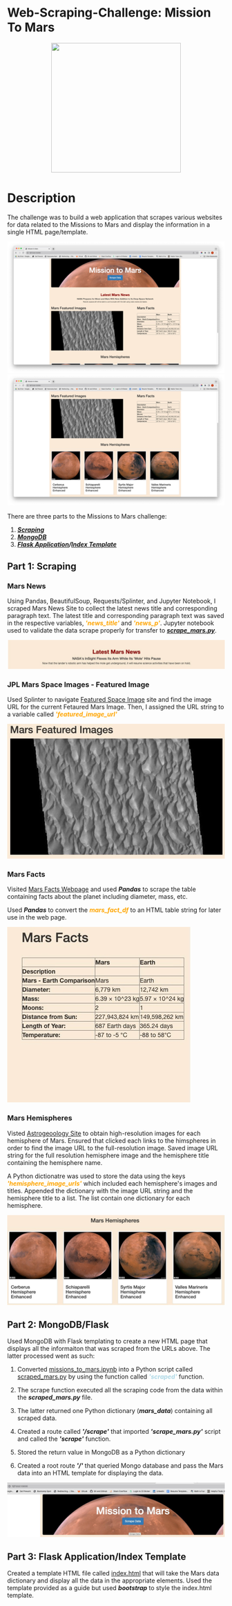 # **Web-Scraping-Challenge: Mission To Mars**

<center> <img src="https://marshemispheres.com/images/full.jpg" width="300" height="300"> </center>

# <strong>Description</strong>

The challenge was to build a web application that scrapes various websites for data related to the Missions to Mars and display the information in a single HTML page/template.

![Mars App](/Missions_to_Mars/Images/mars_app_1.jpeg)
![Mars App](/Missions_to_Mars/Images/mars_app_2.jpeg)

There are three parts to the Missions to Mars challenge:

1. ***[Scraping](/Missions_to_Mars/mission_to_mars.ipynb)***
2. ***[MongoDB](/Missions_to_Mars/scrape_mars.py)***
3. ***[Flask Application](/Missions_to_Mars/app.py)/[Index Template](/Missions_to_Mars/templates/index.html)***

## Part 1: <strong>Scraping</strong>

### **Mars News**

Using Pandas, BeautifulSoup, Requests/Splinter, and Jupyter Notebook, I scraped Mars News Site to collect the latest news title and corresponding paragraph text. The latest title and corresponding paragraph text was saved in the respective variables, <font color="orange">***'news_title'***</font> and <font color="orange">***'news_p'***</font>. Jupyter notebook used to validate the data scrape properly for transfer to ***[scrape_mars.py](/Missions_to_Mars/scrape_mars.py)***.

![Mars News](/Missions_to_Mars/Images/mars_news_title_p.jpeg)

### **JPL Mars Space Images - Featured Image**

Used Splinter to navigate [Featured Space Image](https://spaceimages-mars.com) site and find the image URL for the current Fetaured Mars Image. Then, I assigned the URL string to a variable called <font color="orange">***'featured_image_url'***</font>

![JPL Mars Space Images](/Missions_to_Mars/Images/jpl_img.jpeg)

### **Mars Facts**

Visited [Mars Facts Webpage](https://galaxyfacts-mars.com) and used ***Pandas*** to scrape the table containing facts about the planet including diameter, mass, etc.

Used ***Pandas*** to convert the <font color="orange">***mars_fact_df***</font> to an HTML table string for later use in the web page.

![Mars Facts](/Missions_to_Mars/Images/mars_facts.jpeg)

### **Mars Hemispheres**

Visted [Astrogeoology Site](https://marshemispheres.com/) to obtain high-resolution images for each hemisphere of Mars. Ensured that clicked each links to the himspheres in order to find the image URL to the full-resolution image. Saved image URL string for the full resolution hemisphere image and the hemisphere title containing the hemisphere name. 

A Python dictionatre was used to store the data using the keys <font color="orange">***'hemisphere_image_urls'***</font> which included each hemisphere's images and titles. Appended the dictionary with the image URL string and the hemisphere title to a list. The list contain one dictionary for each hemisphere.

![Mars Hemispheres](/Missions_to_Mars/Images/hemi_img_title.jpeg)

## Part 2: <strong>MongoDB/Flask</strong>

Used MongoDB with Flask templating to create a new HTML page that displays all the informaiton that was scraped from the URLs above. The latter processed went as such:

1. Converted [missions_to_mars.ipynb](/Missions_to_Mars/mission_to_mars.ipynb) into a Python script called [scraped_mars.py](/Missions_to_Mars/scrape_mars.py) by using the function called <font color="lightblue">***'scraped'***</font> function. 

2. The scrape function executed all the scraping code from the data within the ***scraped_mars.py*** file.

3. The latter returned one Python dictionary (***mars_data***) containing all scraped data.

4. Created a route called ***'/scrape'*** that imported ***'scrape_mars.py'*** script and called the ***'scrape'*** function.

5. Stored the return value in MongoDB as a Python dictionary

6. Created a root route ***'/'*** that queried Mongo database and pass the Mars data into an HTML template for displaying the data.

![Scrape Data Button](/Missions_to_Mars/Images/scrape_data_btn.jpeg)

## Part 3: <strong>Flask Application/Index Template</strong>

Created a template HTML file called [index.html](/Missions_to_Mars/templates/index.html) that will take the Mars data dictionary and display all the data in the appropriate elements. Used the template provided as a guide but used ***bootstrap*** to style the index.html template.

